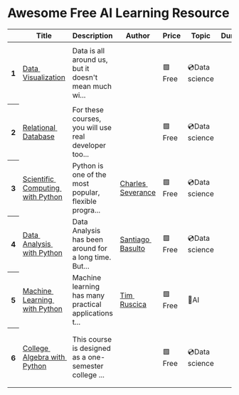 # Awesome Free AI Learning Resource




<style type="text/css">
#T_954ad_row0_col0, #T_954ad_row0_col1, #T_954ad_row0_col2, #T_954ad_row0_col3, #T_954ad_row0_col4, #T_954ad_row0_col5, #T_954ad_row0_col6, #T_954ad_row0_col7, #T_954ad_row0_col8, #T_954ad_row0_col9, #T_954ad_row0_col10, #T_954ad_row0_col11, #T_954ad_row0_col12, #T_954ad_row0_col13, #T_954ad_row1_col0, #T_954ad_row1_col1, #T_954ad_row1_col2, #T_954ad_row1_col3, #T_954ad_row1_col4, #T_954ad_row1_col5, #T_954ad_row1_col6, #T_954ad_row1_col7, #T_954ad_row1_col8, #T_954ad_row1_col9, #T_954ad_row1_col10, #T_954ad_row1_col11, #T_954ad_row1_col12, #T_954ad_row1_col13, #T_954ad_row2_col0, #T_954ad_row2_col1, #T_954ad_row2_col2, #T_954ad_row2_col3, #T_954ad_row2_col4, #T_954ad_row2_col5, #T_954ad_row2_col6, #T_954ad_row2_col7, #T_954ad_row2_col8, #T_954ad_row2_col9, #T_954ad_row2_col10, #T_954ad_row2_col11, #T_954ad_row2_col12, #T_954ad_row2_col13, #T_954ad_row3_col0, #T_954ad_row3_col1, #T_954ad_row3_col2, #T_954ad_row3_col3, #T_954ad_row3_col4, #T_954ad_row3_col5, #T_954ad_row3_col6, #T_954ad_row3_col7, #T_954ad_row3_col8, #T_954ad_row3_col9, #T_954ad_row3_col10, #T_954ad_row3_col11, #T_954ad_row3_col12, #T_954ad_row3_col13, #T_954ad_row4_col0, #T_954ad_row4_col1, #T_954ad_row4_col2, #T_954ad_row4_col3, #T_954ad_row4_col4, #T_954ad_row4_col5, #T_954ad_row4_col6, #T_954ad_row4_col7, #T_954ad_row4_col8, #T_954ad_row4_col9, #T_954ad_row4_col10, #T_954ad_row4_col11, #T_954ad_row4_col12, #T_954ad_row4_col13, #T_954ad_row5_col0, #T_954ad_row5_col1, #T_954ad_row5_col2, #T_954ad_row5_col3, #T_954ad_row5_col4, #T_954ad_row5_col5, #T_954ad_row5_col6, #T_954ad_row5_col7, #T_954ad_row5_col8, #T_954ad_row5_col9, #T_954ad_row5_col10, #T_954ad_row5_col11, #T_954ad_row5_col12, #T_954ad_row5_col13 {
  text-align: left;
  white-space: pre-wrap;
}
</style>
<table id="T_954ad">
  <thead>
    <tr>
      <th class="blank level0" >&nbsp;</th>
      <th id="T_954ad_level0_col0" class="col_heading level0 col0" >Title</th>
      <th id="T_954ad_level0_col1" class="col_heading level0 col1" >Description</th>
      <th id="T_954ad_level0_col2" class="col_heading level0 col2" >Author</th>
      <th id="T_954ad_level0_col3" class="col_heading level0 col3" >Price</th>
      <th id="T_954ad_level0_col4" class="col_heading level0 col4" >Topic</th>
      <th id="T_954ad_level0_col5" class="col_heading level0 col5" >Duration</th>
      <th id="T_954ad_level0_col6" class="col_heading level0 col6" >Label</th>
      <th id="T_954ad_level0_col7" class="col_heading level0 col7" >Platform</th>
      <th id="T_954ad_level0_col8" class="col_heading level0 col8" >Type</th>
      <th id="T_954ad_level0_col9" class="col_heading level0 col9" >Certificate</th>
      <th id="T_954ad_level0_col10" class="col_heading level0 col10" >Language</th>
      <th id="T_954ad_level0_col11" class="col_heading level0 col11" >Level</th>
      <th id="T_954ad_level0_col12" class="col_heading level0 col12" >Licence</th>
      <th id="T_954ad_level0_col13" class="col_heading level0 col13" >Updatedat</th>
    </tr>
  </thead>
  <tbody>
    <tr>
      <th id="T_954ad_level0_row0" class="row_heading level0 row0" >1</th>
      <td id="T_954ad_row0_col0" class="data row0 col0" ><a href="https://www.freecodecamp.org/learn/data-visualization/">Data Visualization</a></td>
      <td id="T_954ad_row0_col1" class="data row0 col1" >Data is all around us, but it doesn't mean much wi...</td>
      <td id="T_954ad_row0_col2" class="data row0 col2" ></td>
      <td id="T_954ad_row0_col3" class="data row0 col3" >🟩Free</td>
      <td id="T_954ad_row0_col4" class="data row0 col4" >💿Data science</td>
      <td id="T_954ad_row0_col5" class="data row0 col5" ></td>
      <td id="T_954ad_row0_col6" class="data row0 col6" >💿Data science 📈Data visualization 🫙Javascript 👨‍🏫Projects</td>
      <td id="T_954ad_row0_col7" class="data row0 col7" ><a href="https://freecodecamp.org">freeCodeCamp</a></td>
      <td id="T_954ad_row0_col8" class="data row0 col8" >🟩Self-paced</td>
      <td id="T_954ad_row0_col9" class="data row0 col9" ><svg t="1690848852144" class="icon" viewBox="0 0 1024 1024" version="1.1" xmlns="http://www.w3.org/2000/svg" p-id="7842" width="32" height="32"><path d="M511.75543 62.584384c-247.815085 0-448.708512 200.659089-448.708512 448.186625 0 247.52549 200.893426 448.185602 448.708512 448.185602 247.814062 0 448.707488-200.659089 448.707488-448.185602C960.462918 263.243473 759.569492 62.584384 511.75543 62.584384L511.75543 62.584384zM406.268934 739.938386l-35.823903-35.779901 0.11768-0.116657L174.825724 508.533039l35.82288-35.780925 195.736986 195.507766 378.618177-378.179179 35.82595 35.780925L406.268934 739.938386 406.268934 739.938386z" fill="#1afa29" p-id="7843"></path></svg></td>
      <td id="T_954ad_row0_col10" class="data row0 col10" >🇺🇸English</td>
      <td id="T_954ad_row0_col11" class="data row0 col11" >🟩Beginner</td>
      <td id="T_954ad_row0_col12" class="data row0 col12" ></td>
      <td id="T_954ad_row0_col13" class="data row0 col13" >2023-07-30T00:43:22T+0830</td>
    </tr>
    <tr>
      <th id="T_954ad_level0_row1" class="row_heading level0 row1" >2</th>
      <td id="T_954ad_row1_col0" class="data row1 col0" ><a href="https://www.freecodecamp.org/learn/relational-database/">Relational Database</a></td>
      <td id="T_954ad_row1_col1" class="data row1 col1" >For these courses, you will use real developer too...</td>
      <td id="T_954ad_row1_col2" class="data row1 col2" ></td>
      <td id="T_954ad_row1_col3" class="data row1 col3" >🟩Free</td>
      <td id="T_954ad_row1_col4" class="data row1 col4" >💿Data science</td>
      <td id="T_954ad_row1_col5" class="data row1 col5" ></td>
      <td id="T_954ad_row1_col6" class="data row1 col6" >💿Data science 📊SQL 👨‍🏫Projects</td>
      <td id="T_954ad_row1_col7" class="data row1 col7" ><a href="https://freecodecamp.org">freeCodeCamp</a></td>
      <td id="T_954ad_row1_col8" class="data row1 col8" >🟩Self-paced</td>
      <td id="T_954ad_row1_col9" class="data row1 col9" ><svg t="1690848852144" class="icon" viewBox="0 0 1024 1024" version="1.1" xmlns="http://www.w3.org/2000/svg" p-id="7842" width="32" height="32"><path d="M511.75543 62.584384c-247.815085 0-448.708512 200.659089-448.708512 448.186625 0 247.52549 200.893426 448.185602 448.708512 448.185602 247.814062 0 448.707488-200.659089 448.707488-448.185602C960.462918 263.243473 759.569492 62.584384 511.75543 62.584384L511.75543 62.584384zM406.268934 739.938386l-35.823903-35.779901 0.11768-0.116657L174.825724 508.533039l35.82288-35.780925 195.736986 195.507766 378.618177-378.179179 35.82595 35.780925L406.268934 739.938386 406.268934 739.938386z" fill="#1afa29" p-id="7843"></path></svg></td>
      <td id="T_954ad_row1_col10" class="data row1 col10" >🇺🇸English</td>
      <td id="T_954ad_row1_col11" class="data row1 col11" >🟩Beginner</td>
      <td id="T_954ad_row1_col12" class="data row1 col12" ></td>
      <td id="T_954ad_row1_col13" class="data row1 col13" >2023-07-30T00:43:12T+0830</td>
    </tr>
    <tr>
      <th id="T_954ad_level0_row2" class="row_heading level0 row2" >3</th>
      <td id="T_954ad_row2_col0" class="data row2 col0" ><a href="https://www.freecodecamp.org/learn/scientific-computing-with-python/">Scientific Computing with Python</a></td>
      <td id="T_954ad_row2_col1" class="data row2 col1" >Python is one of the most popular, flexible progra...</td>
      <td id="T_954ad_row2_col2" class="data row2 col2" ><a href="https://www.linkedin.com/in/charlesseverance/">Charles Severance</a></td>
      <td id="T_954ad_row2_col3" class="data row2 col3" >🟩Free</td>
      <td id="T_954ad_row2_col4" class="data row2 col4" >💿Data science</td>
      <td id="T_954ad_row2_col5" class="data row2 col5" ></td>
      <td id="T_954ad_row2_col6" class="data row2 col6" >💿Data science 🐍Python 👨‍🏫Projects 🎥Video</td>
      <td id="T_954ad_row2_col7" class="data row2 col7" ><a href="https://freecodecamp.org">freeCodeCamp</a></td>
      <td id="T_954ad_row2_col8" class="data row2 col8" >🟩Self-paced</td>
      <td id="T_954ad_row2_col9" class="data row2 col9" ><svg t="1690848852144" class="icon" viewBox="0 0 1024 1024" version="1.1" xmlns="http://www.w3.org/2000/svg" p-id="7842" width="32" height="32"><path d="M511.75543 62.584384c-247.815085 0-448.708512 200.659089-448.708512 448.186625 0 247.52549 200.893426 448.185602 448.708512 448.185602 247.814062 0 448.707488-200.659089 448.707488-448.185602C960.462918 263.243473 759.569492 62.584384 511.75543 62.584384L511.75543 62.584384zM406.268934 739.938386l-35.823903-35.779901 0.11768-0.116657L174.825724 508.533039l35.82288-35.780925 195.736986 195.507766 378.618177-378.179179 35.82595 35.780925L406.268934 739.938386 406.268934 739.938386z" fill="#1afa29" p-id="7843"></path></svg></td>
      <td id="T_954ad_row2_col10" class="data row2 col10" >🇺🇸English</td>
      <td id="T_954ad_row2_col11" class="data row2 col11" >🟩Beginner</td>
      <td id="T_954ad_row2_col12" class="data row2 col12" ></td>
      <td id="T_954ad_row2_col13" class="data row2 col13" >2023-07-30T00:43:12T+0830</td>
    </tr>
    <tr>
      <th id="T_954ad_level0_row3" class="row_heading level0 row3" >4</th>
      <td id="T_954ad_row3_col0" class="data row3 col0" ><a href="https://www.freecodecamp.org/learn/data-analysis-with-python/">Data Analysis with Python</a></td>
      <td id="T_954ad_row3_col1" class="data row3 col1" >Data Analysis has been around for a long time. But...</td>
      <td id="T_954ad_row3_col2" class="data row3 col2" ><a href="https://www.linkedin.com/in/santiagobasulto">Santiago Basulto</a></td>
      <td id="T_954ad_row3_col3" class="data row3 col3" >🟩Free</td>
      <td id="T_954ad_row3_col4" class="data row3 col4" >💿Data science</td>
      <td id="T_954ad_row3_col5" class="data row3 col5" ></td>
      <td id="T_954ad_row3_col6" class="data row3 col6" >💿Data science 🐍Python 👨‍🏫Projects 🎥Video</td>
      <td id="T_954ad_row3_col7" class="data row3 col7" ><a href="https://freecodecamp.org">freeCodeCamp</a></td>
      <td id="T_954ad_row3_col8" class="data row3 col8" >🟩Self-paced</td>
      <td id="T_954ad_row3_col9" class="data row3 col9" ><svg t="1690848852144" class="icon" viewBox="0 0 1024 1024" version="1.1" xmlns="http://www.w3.org/2000/svg" p-id="7842" width="32" height="32"><path d="M511.75543 62.584384c-247.815085 0-448.708512 200.659089-448.708512 448.186625 0 247.52549 200.893426 448.185602 448.708512 448.185602 247.814062 0 448.707488-200.659089 448.707488-448.185602C960.462918 263.243473 759.569492 62.584384 511.75543 62.584384L511.75543 62.584384zM406.268934 739.938386l-35.823903-35.779901 0.11768-0.116657L174.825724 508.533039l35.82288-35.780925 195.736986 195.507766 378.618177-378.179179 35.82595 35.780925L406.268934 739.938386 406.268934 739.938386z" fill="#1afa29" p-id="7843"></path></svg></td>
      <td id="T_954ad_row3_col10" class="data row3 col10" >🇺🇸English</td>
      <td id="T_954ad_row3_col11" class="data row3 col11" >🟩Beginner</td>
      <td id="T_954ad_row3_col12" class="data row3 col12" ></td>
      <td id="T_954ad_row3_col13" class="data row3 col13" >2023-07-30T00:43:12T+0830</td>
    </tr>
    <tr>
      <th id="T_954ad_level0_row4" class="row_heading level0 row4" >5</th>
      <td id="T_954ad_row4_col0" class="data row4 col0" ><a href="https://www.freecodecamp.org/learn/machine-learning-with-python/">Machine Learning with Python</a></td>
      <td id="T_954ad_row4_col1" class="data row4 col1" >Machine learning has many practical applications t...</td>
      <td id="T_954ad_row4_col2" class="data row4 col2" ><a href="https://www.linkedin.com/in/tim-ruscica/">Tim Ruscica</a></td>
      <td id="T_954ad_row4_col3" class="data row4 col3" >🟩Free</td>
      <td id="T_954ad_row4_col4" class="data row4 col4" >🤖AI</td>
      <td id="T_954ad_row4_col5" class="data row4 col5" ></td>
      <td id="T_954ad_row4_col6" class="data row4 col6" >🧠Machine learning 🐍Python 👨‍🏫Projects 🎥Video</td>
      <td id="T_954ad_row4_col7" class="data row4 col7" ><a href="https://freecodecamp.org">freeCodeCamp</a></td>
      <td id="T_954ad_row4_col8" class="data row4 col8" >🟩Self-paced</td>
      <td id="T_954ad_row4_col9" class="data row4 col9" ><svg t="1690848852144" class="icon" viewBox="0 0 1024 1024" version="1.1" xmlns="http://www.w3.org/2000/svg" p-id="7842" width="32" height="32"><path d="M511.75543 62.584384c-247.815085 0-448.708512 200.659089-448.708512 448.186625 0 247.52549 200.893426 448.185602 448.708512 448.185602 247.814062 0 448.707488-200.659089 448.707488-448.185602C960.462918 263.243473 759.569492 62.584384 511.75543 62.584384L511.75543 62.584384zM406.268934 739.938386l-35.823903-35.779901 0.11768-0.116657L174.825724 508.533039l35.82288-35.780925 195.736986 195.507766 378.618177-378.179179 35.82595 35.780925L406.268934 739.938386 406.268934 739.938386z" fill="#1afa29" p-id="7843"></path></svg></td>
      <td id="T_954ad_row4_col10" class="data row4 col10" >🇺🇸English</td>
      <td id="T_954ad_row4_col11" class="data row4 col11" >🟩Beginner</td>
      <td id="T_954ad_row4_col12" class="data row4 col12" ></td>
      <td id="T_954ad_row4_col13" class="data row4 col13" >2023-07-30T00:43:12T+0830</td>
    </tr>
    <tr>
      <th id="T_954ad_level0_row5" class="row_heading level0 row5" >6</th>
      <td id="T_954ad_row5_col0" class="data row5 col0" ><a href="https://www.freecodecamp.org/learn/college-algebra-with-python/">College Algebra with Python</a></td>
      <td id="T_954ad_row5_col1" class="data row5 col1" >This course is designed as a one-semester college ...</td>
      <td id="T_954ad_row5_col2" class="data row5 col2" ></td>
      <td id="T_954ad_row5_col3" class="data row5 col3" >🟩Free</td>
      <td id="T_954ad_row5_col4" class="data row5 col4" >💿Data science</td>
      <td id="T_954ad_row5_col5" class="data row5 col5" ></td>
      <td id="T_954ad_row5_col6" class="data row5 col6" >💿Data science 🐍Python 🧮Math 👨‍🏫Projects 🎥Video</td>
      <td id="T_954ad_row5_col7" class="data row5 col7" ><a href="https://freecodecamp.org">freeCodeCamp</a></td>
      <td id="T_954ad_row5_col8" class="data row5 col8" >🟩Self-paced</td>
      <td id="T_954ad_row5_col9" class="data row5 col9" ><svg t="1690848852144" class="icon" viewBox="0 0 1024 1024" version="1.1" xmlns="http://www.w3.org/2000/svg" p-id="7842" width="32" height="32"><path d="M511.75543 62.584384c-247.815085 0-448.708512 200.659089-448.708512 448.186625 0 247.52549 200.893426 448.185602 448.708512 448.185602 247.814062 0 448.707488-200.659089 448.707488-448.185602C960.462918 263.243473 759.569492 62.584384 511.75543 62.584384L511.75543 62.584384zM406.268934 739.938386l-35.823903-35.779901 0.11768-0.116657L174.825724 508.533039l35.82288-35.780925 195.736986 195.507766 378.618177-378.179179 35.82595 35.780925L406.268934 739.938386 406.268934 739.938386z" fill="#1afa29" p-id="7843"></path></svg></td>
      <td id="T_954ad_row5_col10" class="data row5 col10" >🇺🇸English</td>
      <td id="T_954ad_row5_col11" class="data row5 col11" >🟩Beginner</td>
      <td id="T_954ad_row5_col12" class="data row5 col12" ></td>
      <td id="T_954ad_row5_col13" class="data row5 col13" >2023-07-30T00:43:22T+0830</td>
    </tr>
  </tbody>
</table>


